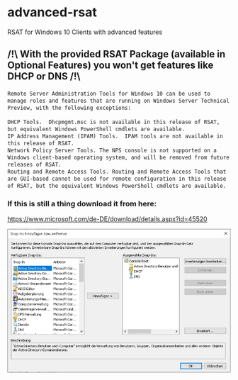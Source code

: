 # advanced-rsat

RSAT for Windows 10 Clients with advanced features

## /!\ With the provided RSAT Package (available in Optional Features) you won't get features like DHCP or DNS /!\

```
Remote Server Administration Tools for Windows 10 can be used to manage roles and features that are running on Windows Server Technical Preview, with the following exceptions:

DHCP Tools.  Dhcpmgmt.msc is not available in this release of RSAT, but equivalent Windows PowerShell cmdlets are available.
IP Address Management (IPAM) Tools.  IPAM tools are not available in this release of RSAT.
Network Policy Server Tools. The NPS console is not supported on a Windows client-based operating system, and will be removed from future releases of RSAT.
Routing and Remote Access Tools. Routing and Remote Access Tools that are GUI-based cannot be used for remote configuration in this release of RSAT, but the equivalent Windows PowerShell cmdlets are available.
```

### If this is still a thing download it from here:

https://www.microsoft.com/de-DE/download/details.aspx?id=45520

![alt text](https://github.com/pheiduck/advanced-rsat/blob/main/rsat-adv.PNG)
